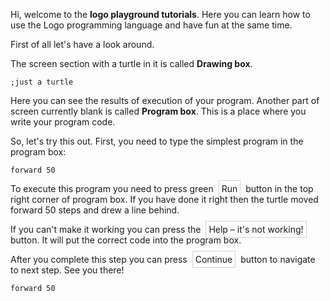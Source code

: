 Hi, welcome to the **logo playground tutorials**. Here you can learn how to use the Logo programming language and have fun at the same time.

First of all let's have a look around.

The screen section with a turtle in it is called **Drawing box**.

<!--logo {"width":"200px", "height":"150px"}-->

```
;just a turtle
```

Here you can see the results of execution of your program.
Another part of screen currently blank is called **Program box**. This is a place where you write your program code.

So, let's try this out. First, you need to type the simplest program in the program box:

```
forward 50
```

To execute this program you need to press green <span style="border: 1px solid lightgray; padding: 4px; margin: 4px;">Run</span> button in the top right corner of program box.
If you have done it right then the turtle moved forward 50 steps and drew a line behind.

If you can't make it working you can press the <span style="border: 1px solid lightgray; padding: 4px; margin: 4px;">Help – it's not working!</span> button. It will put the correct code into the program box.

After you complete this step you can press <span style="border: 1px solid lightgray; padding: 4px; margin: 4px;">Continue</span> button to navigate to next step. See you there!

<!--solution-->

```
forward 50
```
